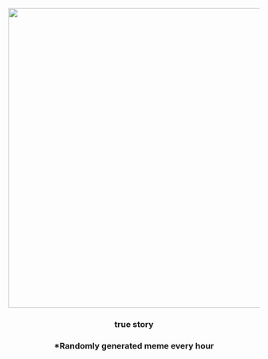 <p align="center">
        <img src="https://i.redd.it/m1mm1qy0wzy81.jpg" width="600" height="600">
        </p>
        <h3 align="center">true story</h3>
        <h3 align="center">*Randomly generated meme every hour</h3>
    